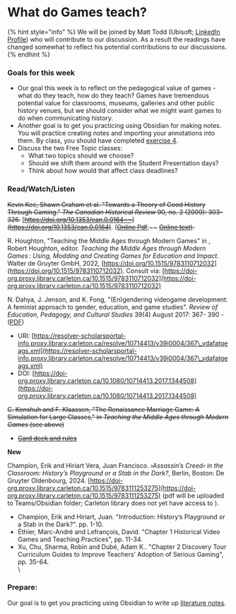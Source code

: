 # What do Games teach?



{% hint style="info" %}
We will be joined by Matt Todd (Ubisoft; [LinkedIn Profile](https://www.linkedin.com/in/matt-todd-phd-82ab87198/?originalSubdomain=ca)) who will contribute to our discussion. As a result the readings have changed somewhat to reflect his potential contributions to our discussions.&#x20;
{% endhint %}

### Goals for this week

* &#x20;Our goal this week is to reflect on the pedagogical value of games - what do they teach, how do they teach? Games have tremendous potential value for classrooms, museums, galleries and other public history venues, but we should consider what we might want games to do when communicating history.&#x20;
* Another goal is to get you practicing using Obsidian for making notes. You will practice creating notes and importing your annotations into them. By class, you should have completed [exercise 4](../course-info/assignments/4a.-reference-notes.md).&#x20;
* Discuss the two Free Topic classes:
  * What two topics should we choose?
  * Should we shift them around with the Student Presentation days?
  * Think about how would that affect class deadlines?

### Read/Watch/Listen

~~Kevin Kee, Shawn Graham et al. "Towards a Theory of Good History Through Gaming." _The Canadian Historical Review_ 90, no. 2 (2009): 303-326.~~ [~~https://doi.org/10.1353/can.0.0164~~](https://doi.org/10.1353/can.0.0164)~~. (~~[~~Online Pdf~~](https://muse-jhu-edu.proxy.library.carleton.ca/pub/50/article/267473/pdf)~~;~~ [~~Online text~~](https://muse-jhu-edu.proxy.library.carleton.ca/article/267473)~~).~~

R. Houghton, "Teaching the Middle Ages through Modern Games" in , Robert Houghton, editor. _Teaching the Middle Ages through Modern Games : Using, Modding and Creating Games for Education and Impact_. Walter de Gruyter GmbH, 2022, [https://doi.org/10.1515/9783110712032](https://doi.org/10.1515/9783110712032). Consult via: [https://doi-org.proxy.library.carleton.ca/10.1515/9783110712032](https://doi-org.proxy.library.carleton.ca/10.1515/9783110712032)

N. Dahya, J. Jenson, and K. Fong, "(En)gendering videogame development: A feminist approach to gender, education, and game studies". _Review of Education, Pedagogy, and Cultural Studies_ 39(4) August 2017: 367- 390 - ([PDF](https://journals-scholarsportal-info.proxy.library.carleton.ca/pdf/10714413/v39i0004/367\_vdafatgeags.xml\_en))

* URI: [https://resolver-scholarsportal-info.proxy.library.carleton.ca/resolve/10714413/v39i0004/367\_vdafatgeags.xml](https://resolver-scholarsportal-info.proxy.library.carleton.ca/resolve/10714413/v39i0004/367\_vdafatgeags.xml)
* DOI: [https://doi-org.proxy.library.carleton.ca/10.1080/10714413.2017.1344508](https://doi-org.proxy.library.carleton.ca/10.1080/10714413.2017.1344508)

~~C. Konshuh and F. Klaassen, "The Renaissance Marriage Game: A Simulation for Large Classes," in _Teaching the Middle Ages through Modern Games_ (see above)~~

* [~~Card deck and rules~~](http://historygames.usask.ca/islandora/object/historygames%3A21)

**New**

Champion, Erik and Hiriart Vera, Juan Francisco. _›Assassin’s Creed‹ in the Classroom: History’s Playground or a Stab in the Dark?_, Berlin, Boston: De Gruyter Oldenbourg, 2024. [https://doi-org.proxy.library.carleton.ca/10.1515/9783111253275](https://doi-org.proxy.library.carleton.ca/10.1515/9783111253275) (pdf will be uploaded to Teams/Obsidian folder; Carleton library does not yet have access to ).

* Champion, Erik and Hiriart, Juan. "Introduction: History’s Playground or a Stab in the Dark?".  pp. 1-10.
* Éthier, Marc-André and Lefrançois, David. "Chapter 1 Historical Video Games and Teaching Practices", pp. 11-34.
* Xu, Chu, Sharma, Robin and Dubé, Adam K.. "Chapter 2 Discovery Tour Curriculum Guides to Improve Teachers’ Adoption of Serious Gaming", pp. 35-64.\
  \


### Prepare:

Our goal is to get you practicing using Obsidian to write up [literature notes](../course-info/assignments/4a.-reference-notes.md).&#x20;
